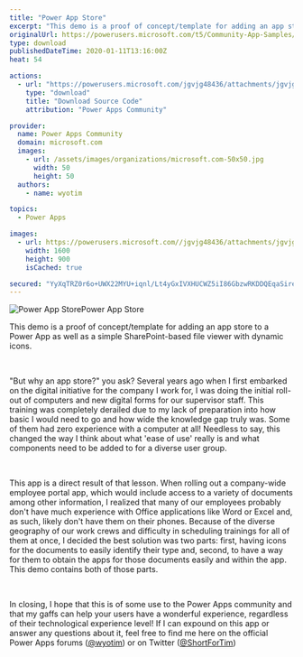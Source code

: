 ```yaml
---
title: "Power App Store"
excerpt: "This demo is a proof of concept/template for adding an app store to a Power App as well as a simple SharePoint-based file viewer with dynamic icons."
originalUrl: https://powerusers.microsoft.com/t5/Community-App-Samples/Power-App-Store/td-p/442805
type: download
publishedDateTime: 2020-01-11T13:16:00Z
heat: 54

actions:
  - url: "https://powerusers.microsoft.com/jgvjg48436/attachments/jgvjg48436/AppFeedbackGallery/390/3/Power%20App%20Store%20Demo.msapp"
    type: "download"
    title: "Download Source Code"
    attribution: "Power Apps Community"

provider:
  name: Power Apps Community
  domain: microsoft.com
  images:
    - url: /assets/images/organizations/microsoft.com-50x50.jpg
      width: 50
      height: 50
  authors:
    - name: wyotim

topics:
  - Power Apps

images:
  - url: https://powerusers.microsoft.com//jgvjg48436/attachments/jgvjg48436/AppFeedbackGallery/390/1/PowerAppStore.png
    width: 1600
    height: 900
    isCached: true

secured: "YyXqTRZ0r6o+UWX22MYU+iqnl/Lt4yGxIVXHUCWZ5iI86GbzwRKDDQEqaSire6hdEC/39ucXdTeeNVwkO3lnvbv62UvEBhUgj+8keBqmcmaI/BIIP+DOObU3kTlXQAuZdKGldTt8qpZ8LDdLeA1PConxSA0QFMV0PgiiTrPr4ZCjT+WHP2U60UTjLed/IoJS6F88dA6HO4CDb9VRQVoHcaL2cM4bWoznH+C/g1TVBhmzHaVt//q/m9fNlaTStTeU/AeEaWSLnwJbGoWcmTnT0xu03BvQlHbf0E6rrWRP1kW7DXL9p2tLt5zZH8d6oUwsNXikVrgfFAVbA6jg0n9FhMBMWwe33cEvv4l6H9q5UUjMmYFGDt5V5E7NQNbOPsg5/UBdFkJDZ+N+NpzteiiKmj8fRh3a7RZN7NryXP6pLyNWSh9sJs+/9Z2lFzdIUKIJ;IlfS7xAeLYXd5c0p9oiklw=="
---
```

<p><span class="lia-inline-image-display-wrapper lia-image-align-inline" image-alt="PowerAppStore.png" style="width: 999px;"><img src="https://powerusers.microsoft.com/t5/image/serverpage/image-id/110341i6FB3A9450EF04664/image-size/large?v=1.0&amp;px=999" title="PowerAppStore.png" alt="Power App Store" li-image-url="https://powerusers.microsoft.com/t5/image/serverpage/image-id/110341i6FB3A9450EF04664?v=1.0" li-image-display-id="'110341i6FB3A9450EF04664'" li-message-uid="'442805'" li-messages-message-image="true" li-bindable="" class="lia-media-image" tabindex="0" li-bypass-lightbox-when-linked="true" li-use-hover-links="false"><span class="lia-inline-image-caption" onclick="event.preventDefault();">Power App Store</span></span></p>
<p>This demo is a proof of concept/template for adding an app store to a Power App as well as a simple SharePoint-based file viewer with dynamic icons.</p>
<p>&nbsp;</p>
<p>"But why an app store?" you ask? Several years ago when I first embarked on the digital initiative for the company I work for, I was doing the initial roll-out of computers and new digital forms for our supervisor staff. This training was completely derailed due to my lack of preparation into how basic I would need to go and how wide the knowledge gap truly was. Some of them had zero experience with a computer at all! Needless to say, this changed the way I think about what 'ease of use' really is and what components need to be added to for a diverse user group.</p>
<p>&nbsp;</p>
<p>This app is a direct result of that lesson. When rolling out a company-wide employee portal app, which would include access to a variety of documents among other information, I realized that many of our employees probably don't have much experience with Office applications like Word or Excel and, as such, likely don't have them on their phones. Because of the diverse geography of our work crews and difficulty in scheduling trainings for all of them at once, I decided the best solution was two parts: first, having icons for the documents to easily identify their type and, second, to have a way for them to obtain the apps for those documents easily and within the app. This demo contains both of those parts.</p>
<p>&nbsp;</p>
<p>In closing, I hope that this is of some use to the Power Apps community and that my gaffs can help your users have a wonderful experience, regardless of their technological experience level! If I can expound on this app or answer any questions about it, feel free to find me here on the official Power Apps forums (<a href="/t5/user/viewprofilepage/user-id/6679">@wyotim</a>) or on Twitter (<a href="https://twitter.com/ShortForTim" target="_self" rel="nofollow noopener noreferrer">@ShortForTim</a>)</p>

